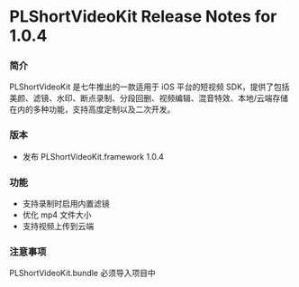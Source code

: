 # PLShortVideoKit Release Notes for 1.0.4

### 简介
PLShortVideoKit 是七牛推出的一款适用于 iOS 平台的短视频 SDK，提供了包括美颜、滤镜、水印、断点录制、分段回删、视频编辑、混音特效、本地/云端存储在内的多种功能，支持高度定制以及二次开发。

### 版本
* 发布 PLShortVideoKit.framework 1.0.4

### 功能
* 支持录制时启用内置滤镜
* 优化 mp4 文件大小
* 支持视频上传到云端

### 注意事项
PLShortVideoKit.bundle 必须导入项目中